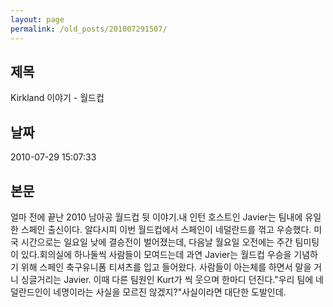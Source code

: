 ```yaml
---
layout: page
permalink: /old_posts/201007291507/
---
```


## 제목
Kirkland 이야기 - 월드컵

## 날짜
2010-07-29 15:07:33

## 본문
얼마 전에 끝난 2010 남아공 월드컵 뒷 이야기.내 인턴 호스트인 Javier는 팀내에 유일한 스페인 출신이다. 알다시피 이번 월드컵에서 스페인이 네덜란드를 꺾고 우승했다. 미국 시간으로는 일요일 낮에 결승전이 벌어졌는데, 다음날 월요일 오전에는 주간 팀미팅이 있다.회의실에 하나둘씩 사람들이 모여드는데 과연 Javier는 월드컵 우승을 기념하기 위해 스페인 축구유니폼 티셔츠를 입고 들어왔다. 사람들이 아는체를 하면서 말을 거니 싱글거리는 Javier. 이때 다른 팀원인 Kurt가 씩 웃으며 한마디 던진다."우리 팀에 네덜란드인이 네명이라는 사실을 모르진 않겠지?"사실이라면 대단한 도발인데.